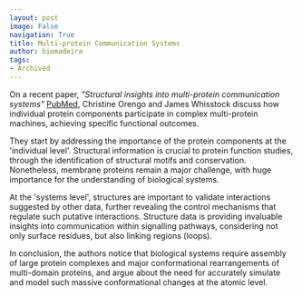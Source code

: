 ```yaml
---
layout: post
image: False
navigation: True
title: Multi-protein Communication Systems
author: biomadeira
tags:
- Archived
---
```


On a recent paper, *"Structural insights into multi-protein communication systems"*
[PubMed](http://www.ncbi.nlm.nih.gov/pubmed/22659012?dopt=Abstract), Christine Orengo 
and James Whisstock discuss how individual protein components participate in complex multi-protein 
machines, achieving specific functional outcomes.

They start by addressing the importance of the protein components at the 'individual level'. Structural 
information is crucial to protein function studies, through the identification of structural motifs and 
conservation. Nonetheless, membrane proteins remain a major challenge, with huge importance for the 
understanding of biological systems.

At the 'systems level', structures are important to validate interactions suggested by other data, further 
revealing the control mechanisms that regulate such putative interactions. Structure data is providing
invaluable insights into communication within signalling pathways, considering not only surface residues, 
but also linking regions (loops).

In conclusion, the authors notice that biological systems require assembly of large protein complexes and
major conformational rearrangements of multi-domain proteins, and argue about the need for accurately 
simulate and model such massive conformational changes at the atomic level.

